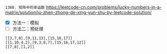 
`1380. 矩阵中的幸运数` https://leetcode-cn.com/problems/lucky-numbers-in-a-matrix/solution/ju-zhen-zhong-de-xing-yun-shu-by-leetcode-solution/
- [x] 方法一：模拟
- [ ] 方法二：预处理

```
[[3,7,8],[9,11,13],[15,16,17]]
[[1,10,4,2],[9,3,8,7],[15,16,17,12]]
[[7,8],[1,2]]
```
